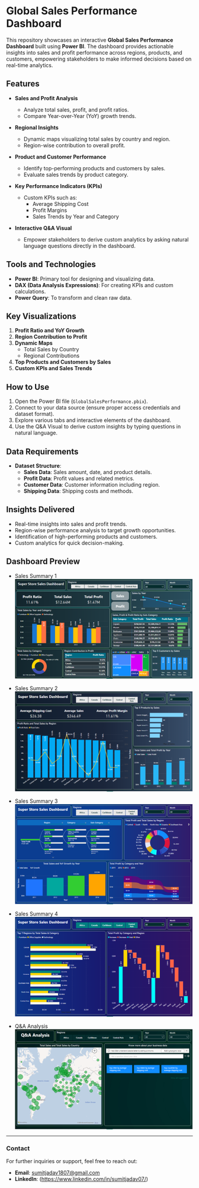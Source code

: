 # Global Sales Performance Dashboard

This repository showcases an interactive **Global Sales Performance Dashboard** built using **Power BI**. The dashboard provides actionable insights into sales and profit performance across regions, products, and customers, empowering stakeholders to make informed decisions based on real-time analytics.

## Features

- **Sales and Profit Analysis**
  - Analyze total sales, profit, and profit ratios.
  - Compare Year-over-Year (YoY) growth trends.

- **Regional Insights**
  - Dynamic maps visualizing total sales by country and region.
  - Region-wise contribution to overall profit.

- **Product and Customer Performance**
  - Identify top-performing products and customers by sales.
  - Evaluate sales trends by product category.

- **Key Performance Indicators (KPIs)**
  - Custom KPIs such as:
    - Average Shipping Cost
    - Profit Margins
    - Sales Trends by Year and Category

- **Interactive Q&A Visual**
  - Empower stakeholders to derive custom analytics by asking natural language questions directly in the dashboard.

## Tools and Technologies

- **Power BI**: Primary tool for designing and visualizing data.
- **DAX (Data Analysis Expressions)**: For creating KPIs and custom calculations.
- **Power Query**: To transform and clean raw data.

## Key Visualizations

1. **Profit Ratio and YoY Growth**
2. **Region Contribution to Profit**
3. **Dynamic Maps**
   - Total Sales by Country
   - Regional Contributions
4. **Top Products and Customers by Sales**
5. **Custom KPIs and Sales Trends**

## How to Use

1. Open the Power BI file (`GlobalSalesPerformance.pbix`).
2. Connect to your data source (ensure proper access credentials and dataset format).
3. Explore various tabs and interactive elements of the dashboard.
4. Use the Q&A Visual to derive custom insights by typing questions in natural language.

## Data Requirements

- **Dataset Structure**:
  - **Sales Data**: Sales amount, date, and product details.
  - **Profit Data**: Profit values and related metrics.
  - **Customer Data**: Customer information including region.
  - **Shipping Data**: Shipping costs and methods.

## Insights Delivered

- Real-time insights into sales and profit trends.
- Region-wise performance analysis to target growth opportunities.
- Identification of high-performing products and customers.
- Custom analytics for quick decision-making.

## Dashboard Preview

- Sales Summary 1
![Dashboard Preview](Dashboard-Previews/Sales-Summary-1.png)

- Sales Summary 2
![Dashboard Preview](Dashboard-Previews/Sales-Summary-2.png)

- Sales Summary 3
![Dashboard Preview](Dashboard-Previews/Sales-Summary-3.png)

- Sales Summary 4
![Dashboard Preview](Dashboard-Previews/Sales-Summary-4.png)

- Q&A Analysis
![Dashboard Preview](Dashboard-Previews/Q&A-Analysis.png)

---

### Contact
For further inquiries or support, feel free to reach out:

- **Email**: [sumitjadav1807@gmail.com](mailto:sumitjadav1807@gmail.com)
- **LinkedIn**: (https://www.linkedin.com/in/sumitjadav07/)
